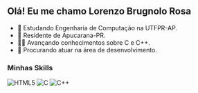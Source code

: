 ## Olá! Eu me chamo Lorenzo Brugnolo Rosa

- 🔭 Estudando Engenharia de Computação na UTFPR-AP.
- 🏡 Residente de Apucarana-PR.
- 👨‍💻 Avançando conhecimentos sobre C e C++.
- 🏢 Procurando atuar na área de desenvolvimento.

<h3>Minhas Skills</h3>

![HTML5](https://img.shields.io/badge/-HTML5-333333?style=flat&logo=HTML5)
![C](https://img.shields.io/badge/-C-333333?style=flat&logo=C&logoColor=A8B9CC)
![C++](https://img.shields.io/badge/-C++-333333?style=flat&logo=C%2B%2B&logoColor=00599C)

  ##
